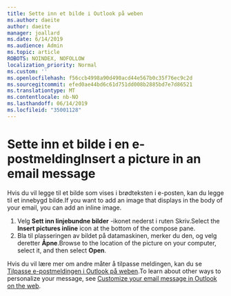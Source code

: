 ```yaml
---
title: Sette inn et bilde i Outlook på weben
ms.author: daeite
author: daeite
manager: joallard
ms.date: 6/14/2019
ms.audience: Admin
ms.topic: article
ROBOTS: NOINDEX, NOFOLLOW
localization_priority: Normal
ms.custom: ''
ms.openlocfilehash: f56ccb4998a90d490acd44e567b0c35f76ec9c2d
ms.sourcegitcommit: efed0ae44bd6c61d751dd008b2885bd7e7d86521
ms.translationtype: MT
ms.contentlocale: nb-NO
ms.lasthandoff: 06/14/2019
ms.locfileid: "35001128"
---
```

# <a name="insert-a-picture-in-an-email-message"></a><span data-ttu-id="2990f-102">Sette inn et bilde i en e-postmelding</span><span class="sxs-lookup"><span data-stu-id="2990f-102">Insert a picture in an email message</span></span>

<span data-ttu-id="2990f-103">Hvis du vil legge til et bilde som vises i brødteksten i e-posten, kan du legge til et innebygd bilde.</span><span class="sxs-lookup"><span data-stu-id="2990f-103">If you want to add an image that displays in the body of your email, you can add an inline image.</span></span>

1. <span data-ttu-id="2990f-104">Velg **Sett inn linjebundne bilder** -ikonet nederst i ruten Skriv.</span><span class="sxs-lookup"><span data-stu-id="2990f-104">Select the **Insert pictures inline** icon at the bottom of the compose pane.</span></span>
1. <span data-ttu-id="2990f-105">Bla til plasseringen av bildet på datamaskinen, merker du den, og velg deretter **Åpne**.</span><span class="sxs-lookup"><span data-stu-id="2990f-105">Browse to the location of the picture on your computer, select it, and then select **Open**.</span></span>

<span data-ttu-id="2990f-106">Hvis du vil lære mer om andre måter å tilpasse meldingen, kan du se [Tilpasse e-postmeldingen i Outlook på weben](https://support.office.com/article/079442eb-6b41-4ff5-b6e0-a83d3967ac41).</span><span class="sxs-lookup"><span data-stu-id="2990f-106">To learn about other ways to personalize your message, see [Customize your email message in Outlook on the web](https://support.office.com/article/079442eb-6b41-4ff5-b6e0-a83d3967ac41).</span></span>